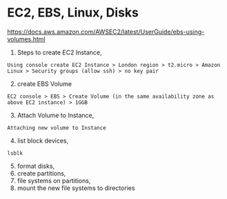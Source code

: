# EC2, EBS, Linux, Disks
https://docs.aws.amazon.com/AWSEC2/latest/UserGuide/ebs-using-volumes.html
1. Steps to create EC2 Instance,
```
Using console create EC2 Instance > London region > t2.micro > Amazon Linux > Security groups (allow ssh) > no key pair
```
2. create EBS Volume
```
EC2 console > EBS > Create Volume (in the same availability zone as above EC2 instance) > 1GGB
```
3. Attach Volume to Instance,
```
Attaching new volume to Instance
```
4. list block devices,
```
lsblk
```
5. format disks,
6. create partitions,
7. file systems on partitions,
8. mount the new file systems to directories

